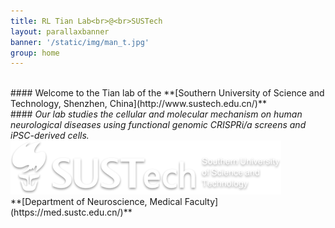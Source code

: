 ```yaml
---
title: RL Tian Lab<br>@<br>SUSTech
layout: parallaxbanner
banner: '/static/img/man_t.jpg'
group: home
---
```




<br>
#### Welcome to the Tian lab of the **[Southern University of Science and Technology, Shenzhen, China](http://www.sustech.edu.cn/)**     
<br>
#### <i> Our lab studies the cellular and molecular mechanism on human neurological diseases using functional genomic CRISPRi/a screens and iPSC-derived cells.
</i>
<br>




<div class="center">
<img class="home-logo" src='/static/img/sustech_logo.png' alt="SUSTech">
<br> **[Department of Neuroscience, Medical Faculty](https://med.sustc.edu.cn/)** 
</div>

</div>
